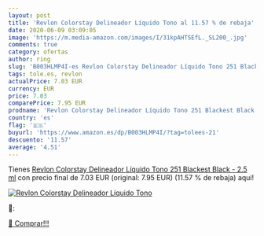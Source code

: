 ```yaml
---
layout: post
title: 'Revlon Colorstay Delineador Líquido Tono al 11.57 % de rebaja'
date: 2020-06-09 03:09:05
image: 'https://m.media-amazon.com/images/I/31kpAHTSEfL._SL200_.jpg'
comments: true
category: ofertas
author: ring
slug: 'B003HLMP4I-es Revlon Colorstay Delineador Líquido Tono 251 Blackest...'
tags: tole.es, revlon
actualPrice: 7.03 EUR
currency: EUR
price: 7.03
comparePrice: 7.95 EUR
prodname: 'Revlon Colorstay Delineador Líquido Tono 251 Blackest Black - 2.5 ml'
country: 'es'
flag: '🇪🇸'
buyurl: 'https://www.amazon.es/dp/B003HLMP4I/?tag=tolees-21'
descuento: '11.57'
average: '4.51'
---
```


Tienes [Revlon Colorstay Delineador Líquido Tono 251 Blackest Black - 2.5 ml](https://www.amazon.es/dp/B003HLMP4I/?tag=tolees-21) con precio final de  7.03 EUR (original: 7.95 EUR) (11.57 %  de rebaja) aqui!

[![Revlon Colorstay Delineador Líquido Tono](https://m.media-amazon.com/images/I/31kpAHTSEfL._SL200_.jpg)](https://www.amazon.es/dp/B003HLMP4I/?tag=tolees-21)

🔎:


[🛒 Comprar!!!](https://www.amazon.es/dp/B003HLMP4I/?tag=tolees-21)
